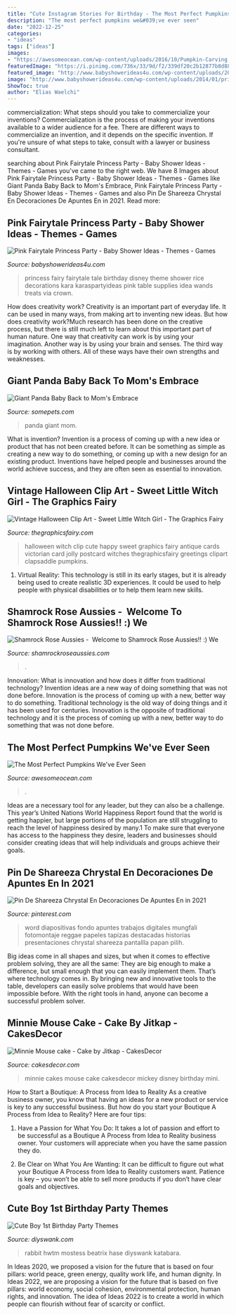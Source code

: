 ```yaml
---
title: "Cute Instagram Stories For Birthday - The Most Perfect Pumpkins We&#039;ve Ever Seen"
description: "The most perfect pumpkins we&#039;ve ever seen"
date: "2022-12-25"
categories:
- "ideas"
tags: ["ideas"]
images:
- "https://awesomeocean.com/wp-content/uploads/2016/10/Pumpkin-Carving.jpg"
featuredImage: "https://i.pinimg.com/736x/33/9d/f2/339df20c2b12877b8d8846e1c6a72562.jpg"
featured_image: "http://www.babyshowerideas4u.com/wp-content/uploads/2014/01/princess-111.jpg"
image: "http://www.babyshowerideas4u.com/wp-content/uploads/2014/01/princess-111.jpg"
ShowToc: true
author: "Elias Waelchi"
---
```



commercialization: What steps should you take to commercialize your inventions?
Commercialization is the process of making your inventions available to a wider audience for a fee. There are different ways to commercialize an invention, and it depends on the specific invention. If you're unsure of what steps to take, consult with a lawyer or business consultant.

	

		
searching about Pink Fairytale Princess Party - Baby Shower Ideas - Themes - Games you've came to the right web. We have 8 Images about Pink Fairytale Princess Party - Baby Shower Ideas - Themes - Games like Giant Panda Baby Back to Mom&#039;s Embrace, Pink Fairytale Princess Party - Baby Shower Ideas - Themes - Games and also Pin De Shareeza Chrystal En Decoraciones De Apuntes En in 2021. Read more:
		
    
## Pink Fairytale Princess Party - Baby Shower Ideas - Themes - Games

<img loading=lazy src="http://www.babyshowerideas4u.com/wp-content/uploads/2014/01/princess-111.jpg" onerror="this.onerror=null;this.src='https://tse1.mm.bing.net/th?id=OIP.IPOWZ2xvibcrU7dCzx-tngHaLH&amp;pid=15.1';" alt="Pink Fairytale Princess Party - Baby Shower Ideas - Themes - Games">

_Source: babyshowerideas4u.com_

>princess fairy fairytale tale birthday disney theme shower rice decorations kara karaspartyideas pink table supplies idea wands treats via crown. 

	

How does creativity work?
Creativity is an important part of everyday life. It can be used in many ways, from making art to inventing new ideas. But how does creativity work?Much research has been done on the creative process, but there is still much left to learn about this important part of human nature. One way that creativity can work is by using your imagination. Another way is by using your brain and senses. The third way is by working with others. All of these ways have their own strengths and weaknesses.

    
## Giant Panda Baby Back To Mom&#039;s Embrace

<img loading=lazy src="https://www.somepets.com/wp-content/uploads/2013/08/panda-baby.jpg" onerror="this.onerror=null;this.src='https://tse1.mm.bing.net/th?id=OIP.NrVLEM6WmHZomk_tsqEdTwHaFj&amp;pid=15.1';" alt="Giant Panda Baby Back to Mom&#039;s Embrace">

_Source: somepets.com_

>panda giant mom. 

	

What is invention?
Invention is a process of coming up with a new idea or product that has not been created before. It can be something as simple as creating a new way to do something, or coming up with a new design for an existing product. Inventions have helped people and businesses around the world achieve success, and they are often seen as essential to innovation.

    
## Vintage Halloween Clip Art - Sweet Little Witch Girl - The Graphics Fairy

<img loading=lazy src="https://thegraphicsfairy.com/wp-content/uploads/2011/10/halloween-sweet-witch-vintage-image-graphicsfairy9b.jpg" onerror="this.onerror=null;this.src='https://tse2.mm.bing.net/th?id=OIP.dMwGD6cyTQGXIfAhGZN6FQHaLc&amp;pid=15.1';" alt="Vintage Halloween Clip Art - Sweet Little Witch Girl - The Graphics Fairy">

_Source: thegraphicsfairy.com_

>halloween witch clip cute happy sweet graphics fairy antique cards victorian card jolly postcard witches thegraphicsfairy greetings clipart clapsaddle pumpkins. 

	

1. Virtual Reality: This technology is still in its early stages, but it is already being used to create realistic 3D experiences. It could be used to help people with physical disabilities or to help them learn new skills.

    
## Shamrock Rose Aussies - ﻿﻿﻿ Welcome To Shamrock Rose Aussies!! :) We

<img loading=lazy src="http://shamrockroseaussies.com/yahoo_site_admin/assets/images/DSC_0716.10500500_std.jpg" onerror="this.onerror=null;this.src='https://tse2.mm.bing.net/th?id=OIP.ywHyXSOmdryMRxNFAASMnwHaE-&amp;pid=15.1';" alt="Shamrock Rose Aussies - ﻿﻿﻿ Welcome to Shamrock Rose Aussies!! :) We">

_Source: shamrockroseaussies.com_

>. 

	

Innovation: What is innovation and how does it differ from traditional technology?
Invention ideas are a new way of doing something that was not done before. Innovation is the process of coming up with a new, better way to do something. Traditional technology is the old way of doing things and it has been used for centuries. Innovation is the opposite of traditional technology and it is the process of coming up with a new, better way to do something that was not done before.

    
## The Most Perfect Pumpkins We&#039;ve Ever Seen

<img loading=lazy src="https://awesomeocean.com/wp-content/uploads/2016/10/Pumpkin-Carving.jpg" onerror="this.onerror=null;this.src='https://tse3.mm.bing.net/th?id=OIP.cPKOnP0-RuyiZdFAEjeWEgHaE9&amp;pid=15.1';" alt="The Most Perfect Pumpkins We&#039;ve Ever Seen">

_Source: awesomeocean.com_

>. 

	

Ideas are a necessary tool for any leader, but they can also be a challenge. This year’s United Nations World Happiness Report found that the world is getting happier, but large portions of the population are still struggling to reach the level of happiness desired by many.1 To make sure that everyone has access to the happiness they desire, leaders and businesses should consider creating ideas that will help individuals and groups achieve their goals.

    
## Pin De Shareeza Chrystal En Decoraciones De Apuntes En In 2021

<img loading=lazy src="https://i.pinimg.com/736x/33/9d/f2/339df20c2b12877b8d8846e1c6a72562.jpg" onerror="this.onerror=null;this.src='https://tse2.mm.bing.net/th?id=OIP.gk8hRABjSq3nmfPwd05M1QAAAA&amp;pid=15.1';" alt="Pin De Shareeza Chrystal En Decoraciones De Apuntes En in 2021">

_Source: pinterest.com_

>word diapositivas fondo apuntes trabajos digitales mungfali fotomontaje reggae papeles tapizas destacadas historias presentaciones chrystal shareeza pantallla papan pilih. 

	

Big ideas come in all shapes and sizes, but when it comes to effective problem solving, they are all the same: They are big enough to make a difference, but small enough that you can easily implement them. That’s where technology comes in. By bringing new and innovative tools to the table, developers can easily solve problems that would have been impossible before. With the right tools in hand, anyone can become a successful problem solver.

    
## Minnie Mouse Cake - Cake By Jitkap - CakesDecor

<img loading=lazy src="https://pic.cakesdecor.com/m/qbyx5rmibgygpsa3hhua.jpg" onerror="this.onerror=null;this.src='https://tse2.mm.bing.net/th?id=OIP.ad6WJfh5LZa7022yZ-mY9QHaMx&amp;pid=15.1';" alt="Minnie Mouse cake - Cake by Jitkap - CakesDecor">

_Source: cakesdecor.com_

>minnie cakes mouse cake cakesdecor mickey disney birthday mini. 

	

How to Start a Boutique: A Process from Idea to Reality
As a creative business owner, you know that having an ideas for a new product or service is key to any successful business. But how do you start your Boutique A Process from Idea to Reality? Here are four tips:
1. Have a Passion for What You Do: It takes a lot of passion and effort to be successful as a Boutique A Process from Idea to Reality business owner. Your customers will appreciate when you have the same passion they do.

2. Be Clear on What You Are Wanting: It can be difficult to figure out what your Boutique A Process from Idea to Reality customers want. Patience is key – you won’t be able to sell more products if you don’t have clear goals and objectives.


    
## Cute Boy 1st Birthday Party Themes

<img loading=lazy src="https://www.diyswank.com/wp-content/uploads/2014/01/peter-rabbit-party-ideas.jpg" onerror="this.onerror=null;this.src='https://tse2.mm.bing.net/th?id=OIP.b4xKrG_ll39l5L-IGG8XDQHaKl&amp;pid=15.1';" alt="Cute Boy 1st Birthday Party Themes">

_Source: diyswank.com_

>rabbit hwtm mostess beatrix hase diyswank katabara. 

	

In Ideas 2020, we proposed a vision for the future that is based on four pillars: world peace, green energy, quality work life, and human dignity. In Ideas 2022, we are proposing a vision for the future that is based on five pillars: world economy, social cohesion, environmental protection, human rights, and innovation. The idea of Ideas 2022 is to create a world in which people can flourish without fear of scarcity or conflict.

